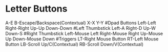 # Letter Buttons
A-E
B-Escape/Backspace(Contextual)
X-X
Y-Y
#Dpad Buttons
Left-Left
Right-Right
Up-Up
Down-Down
#Left Thumbstick
Left-A
Right-D
Up-W
Down-S
#Right Thumbstick
Left-Mouse Left
Right-Mouse Right
Up-Mouse Up
Down-Mouse Down
#Triggers
LT-Right Mouse Button
RT-Left Mouse Button
LB-Scroll Up/C(Contextual)
RB-Scroll Down/V(Contextual)
